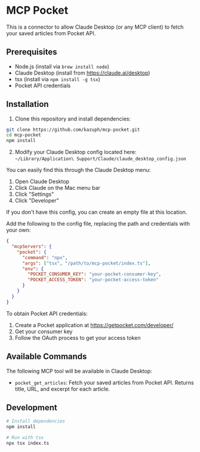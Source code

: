 # MCP Pocket

This is a connector to allow Claude Desktop (or any MCP client) to fetch your saved articles from Pocket API.

## Prerequisites
- Node.js (install via `brew install node`)
- Claude Desktop (install from https://claude.ai/desktop)
- tsx (install via `npm install -g tsx`)
- Pocket API credentials

## Installation

1. Clone this repository and install dependencies:
```bash
git clone https://github.com/kazuph/mcp-pocket.git
cd mcp-pocket
npm install
```

2. Modify your Claude Desktop config located here:
`~/Library/Application\ Support/Claude/claude_desktop_config.json`

You can easily find this through the Claude Desktop menu:
1. Open Claude Desktop
2. Click Claude on the Mac menu bar
3. Click "Settings"
4. Click "Developer"

If you don't have this config, you can create an empty file at this location.

Add the following to the config file, replacing the path and credentials with your own:

```json
{
  "mcpServers": {
    "pocket": {
      "command": "npx",
      "args": ["tsx", "/path/to/mcp-pocket/index.ts"],
      "env": {
        "POCKET_CONSUMER_KEY": "your-pocket-consumer-key",
        "POCKET_ACCESS_TOKEN": "your-pocket-access-token"
      }
    }
  }
}
```

To obtain Pocket API credentials:
1. Create a Pocket application at https://getpocket.com/developer/
2. Get your consumer key
3. Follow the OAuth process to get your access token

## Available Commands

The following MCP tool will be available in Claude Desktop:

- `pocket_get_articles`: Fetch your saved articles from Pocket API. Returns title, URL, and excerpt for each article.

## Development

```bash
# Install dependencies
npm install

# Run with tsx
npx tsx index.ts
```
